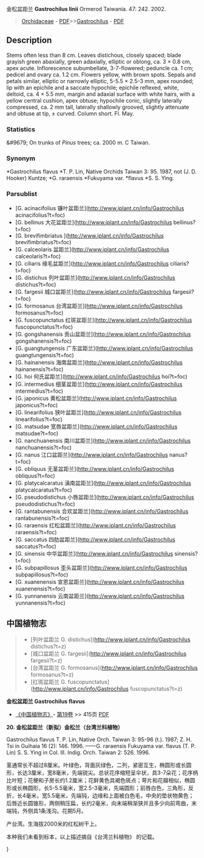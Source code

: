 金松盆距兰 **Gastrochilus linii** Ormerod Taiwania. 47: 242. 2002.

> [Orchidaceae](http://www.iplant.cn/info/Orchidaceae?t=foc) - [PDF](http://www.iplant.cn/foc/pdf/Orchidaceae.pdf)>>[Gastrochilus](http://www.iplant.cn/info/Gastrochilus?t=foc) - [PDF](http://www.iplant.cn/foc/pdf/Gastrochilus.pdf)

## Description

Stems often less than 8 cm. Leaves distichous, closely spaced; blade grayish green abaxially, green adaxially, elliptic or oblong, ca. 3 × 0.8 cm, apex acute. Inflorescence subumbellate, 3-7-flowered; peduncle ca. 1 cm; pedicel and ovary ca. 1.2 cm. Flowers yellow, with brown spots. Sepals and petals similar, elliptic or narrowly elliptic, 5-5.5 × 2.5-3 mm, apex rounded; lip with an epichile and a saccate hypochile; epichile reflexed, white, deltoid, ca. 4 × 5.5 mm, margin and adaxial surface with white hairs, with a yellow central cushion, apex obtuse; hypochile conic, slightly laterally compressed, ca. 2 mm tall, laterally shallowly grooved, slightly attenuate and obtuse at tip, ± curved. Column short. Fl. May.

### Statistics
&amp;#9679; On trunks of *Pinus* trees; ca. 2000 m. C Taiwan.

### Synonym
*Gastrochilus flavus *T. P. Lin, Native Orchids Taiwan 3: 95. 1987, not (J. D. Hooker) Kuntze; *G. raraensis *Fukuyama var. *flavus *S. S. Ying.

### Parsublist

* [G.  acinacifolius  镰叶盆距兰](http://www.iplant.cn/info/Gastrochilus acinacifolius?t=foc)
* [G.  bellinus  大花盆距兰](http://www.iplant.cn/info/Gastrochilus bellinus?t=foc)
* [G.  brevifimbriatus  ](http://www.iplant.cn/info/Gastrochilus brevifimbriatus?t=foc)
* [G.  calceolaris  盆距兰](http://www.iplant.cn/info/Gastrochilus calceolaris?t=foc)
* [G.  ciliaris  缘毛盆距兰](http://www.iplant.cn/info/Gastrochilus ciliaris?t=foc)
* [G.  distichus  列叶盆距兰](http://www.iplant.cn/info/Gastrochilus distichus?t=foc)
* [G.  fargesii  城口盆距兰](http://www.iplant.cn/info/Gastrochilus fargesii?t=foc)
* [G.  formosanus  台湾盆距兰](http://www.iplant.cn/info/Gastrochilus formosanus?t=foc)
* [G.  fuscopunctatus  红斑盆距兰](http://www.iplant.cn/info/Gastrochilus fuscopunctatus?t=foc)
* [G.  gongshanensis  贡山盆距兰](http://www.iplant.cn/info/Gastrochilus gongshanensis?t=foc)
* [G.  guangtungensis  广东盆距兰](http://www.iplant.cn/info/Gastrochilus guangtungensis?t=foc)
* [G.  hainanensis  海南盆距兰](http://www.iplant.cn/info/Gastrochilus hainanensis?t=foc)
* [G.  hoi  何氏盆距兰](http://www.iplant.cn/info/Gastrochilus hoi?t=foc)
* [G.  intermedius  细茎盆距兰](http://www.iplant.cn/info/Gastrochilus intermedius?t=foc)
* [G.  japonicus  黄松盆距兰](http://www.iplant.cn/info/Gastrochilus japonicus?t=foc)
* [G.  linearifolius  狭叶盆距兰](http://www.iplant.cn/info/Gastrochilus linearifolius?t=foc)
* [G.  matsudae  宽唇盆距兰](http://www.iplant.cn/info/Gastrochilus matsudae?t=foc)
* [G.  nanchuanensis  南川盆距兰](http://www.iplant.cn/info/Gastrochilus nanchuanensis?t=foc)
* [G.  nanus  江口盆距兰](http://www.iplant.cn/info/Gastrochilus nanus?t=foc)
* [G.  obliquus  无茎盆距兰](http://www.iplant.cn/info/Gastrochilus obliquus?t=foc)
* [G.  platycalcaratus  滇南盆距兰](http://www.iplant.cn/info/Gastrochilus platycalcaratus?t=foc)
* [G.  pseudodistichus  小唇盆距兰](http://www.iplant.cn/info/Gastrochilus pseudodistichus?t=foc)
* [G.  rantabunensis  合欢盆距兰](http://www.iplant.cn/info/Gastrochilus rantabunensis?t=foc)
* [G.  raraensis  红松盆距兰](http://www.iplant.cn/info/Gastrochilus raraensis?t=foc)
* [G.  saccatus  四肋盆距兰](http://www.iplant.cn/info/Gastrochilus saccatus?t=foc)
* [G.  sinensis  中华盆距兰](http://www.iplant.cn/info/Gastrochilus sinensis?t=foc)
* [G.  subpapillosus  歪头盆距兰](http://www.iplant.cn/info/Gastrochilus subpapillosus?t=foc)
* [G.  xuanenensis  宣恩盆距兰](http://www.iplant.cn/info/Gastrochilus xuanenensis?t=foc)
* [G.  yunnanensis  云南盆距兰](http://www.iplant.cn/info/Gastrochilus yunnanensis?t=foc)


## 中国植物志

> * [列叶盆距兰  G.  distichus](http://www.iplant.cn/info/Gastrochilus distichus?t=z)
> * [城口盆距兰  G.  fargesii](http://www.iplant.cn/info/Gastrochilus fargesii?t=z)
> * [台湾盆距兰  G.  formosanus](http://www.iplant.cn/info/Gastrochilus formosanus?t=z)
> * [红斑盆距兰  G.  fuscopunctatus](http://www.iplant.cn/info/Gastrochilus fuscopunctatus?t=z)


**金松盆距兰 Gastrochilus flavus**

* [《中国植物志》](http://www.iplant.cn/frps)- [第19卷](http://www.iplant.cn/frps/vol/19) >> 415页 [PDF](http://www.iplant.cn/frps/pdf/19/415a.pdf)


**20. 金松盆距兰（新拟）金松兰（台湾兰科植物）**

Gastrochilus flavus T. P. Lin, Native Orch. Taiwan 3: 95-96 (t.). 1987; Z. H. Tsi in Guihaia 16 (2): 146. 1996. ——G. raraensis Fukuyama var. flavus (T. P. Lin) S. S. Ying in Col. Ill. Indig. Orch. Taiwan 2: 526. 1996.

茎通常长不超过8厘米。叶绿色，背面灰绿色，二列，紧密互生，椭圆形或长圆形，长达3厘米，宽8毫米，先端锐尖。总状花序缩短呈伞状，具3-7朵花；花序柄比叶短；花梗和子房长约1.2厘米；花鲜黄色具褐色斑点；萼片和花瓣相似，椭圆形或长椭圆形，长5-5.5毫米，宽2.5-3毫米，先端圆形；前唇白色，三角形，反折，长4毫米，宽5.5毫米，先端钝，边缘和上面被白色毛，中央的垫状物黄色；后唇近长圆锥形，两侧稍压扁，长约2毫米，向末端稍渐狭并且多少向前弯曲，末端钝，外侧具1条浅沟。花期5月。

产台湾。生海拔2000米的红松树干上。

本种我们未看到标本，以上描述摘自《台湾兰科植物》 的记载。

}